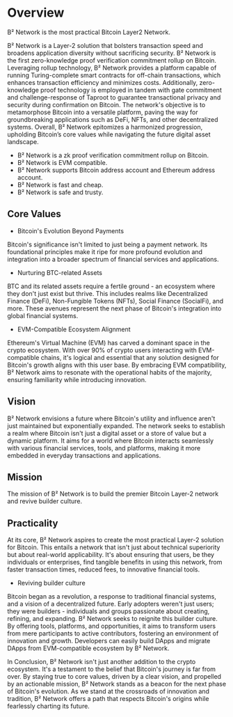 # Overview

B² Network is the most practical Bitcoin Layer2 Network.

B² Network is a Layer-2 solution that bolsters transaction speed and broadens application diversity without sacrificing security. B² Network is the first zero-knowledge proof verification commitment rollup on Bitcoin. Leveraging rollup technology, B² Network provides a platform capable of running Turing-complete smart contracts for off-chain transactions, which enhances transaction efficiency and minimizes costs. Additionally, zero-knowledge proof technology is employed in tandem with gate commitment and challenge-response of Taproot to guarantee transactional privacy and security during confirmation on Bitcoin. The network's objective is to metamorphose Bitcoin into a versatile platform, paving the way for groundbreaking applications such as DeFi, NFTs, and other decentralized systems. Overall, B² Network epitomizes a harmonized progression, upholding Bitcoin’s core values while navigating the future digital asset landscape.

- B² Network is a zk proof verification commitment rollup on Bitcoin.
- B² Network is EVM compatible.
- B² Network supports Bitcoin address account and Ethereum address account.
- B² Network is fast and cheap.
- B² Network is safe and trusty.

## Core Values

- Bitcoin's Evolution Beyond Payments

Bitcoin's significance isn't limited to just being a payment network. Its foundational principles make it ripe for more profound evolution and integration into a broader spectrum of financial services and applications.

- Nurturing BTC-related Assets

BTC and its related assets require a fertile ground - an ecosystem where they don't just exist but thrive. This includes realms like Decentralized Finance (DeFi), Non-Fungible Tokens (NFTs), Social Finance (SocialFi), and more. These avenues represent the next phase of Bitcoin's integration into global financial systems.

- EVM-Compatible Ecosystem Alignment

Ethereum's Virtual Machine (EVM) has carved a dominant space in the crypto ecosystem. With over 90\% of crypto users interacting with EVM-compatible chains, it's logical and essential that any solution designed for Bitcoin's growth aligns with this user base. By embracing EVM compatibility, B² Network aims to resonate with the operational habits of the majority, ensuring familiarity while introducing innovation.

## Vision

B² Network envisions a future where Bitcoin's utility and influence aren't just maintained but exponentially expanded. The network seeks to establish a realm where Bitcoin isn't just a digital asset or a store of value but a dynamic platform. It aims for a world where Bitcoin interacts seamlessly with various financial services, tools, and platforms, making it more embedded in everyday transactions and applications.

## Mission

The mission of B² Network is to build the premier Bitcoin Layer-2 network and revive builder culture.

## Practicality

At its core, B² Network aspires to create the most practical Layer-2 solution for Bitcoin. This entails a network that isn't just about technical superiority but about real-world applicability. It's about ensuring that users, be they individuals or enterprises, find tangible benefits in using this network, from faster transaction times, reduced fees, to innovative financial tools.

- Reviving builder culture

Bitcoin began as a revolution, a response to traditional financial systems, and a vision of a decentralized future. Early adopters weren't just users; they were builders - individuals and groups passionate about creating, refining, and expanding. B² Network seeks to reignite this builder culture. By offering tools, platforms, and opportunities, it aims to transform users from mere participants to active contributors, fostering an environment of innovation and growth. Developers can easily build DApps and migrate DApps from EVM-compatible ecosystem by B² Network.



In Conclusion, B² Network isn't just another addition to the crypto ecosystem.  It's a testament to the belief that Bitcoin's journey is far from over. By staying true to core values, driven by a clear vision, and propelled by an actionable mission, B² Network stands as a beacon for the next phase of Bitcoin's evolution. As we stand at the crossroads of innovation and tradition, B² Network offers a path that respects Bitcoin's origins while fearlessly charting its future.